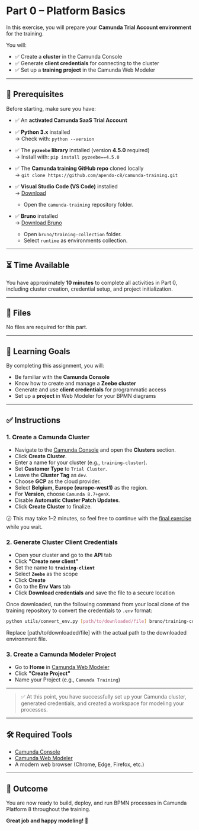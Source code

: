 # Part 0 – Platform Basics

In this exercise, you will prepare your **Camunda Trial Account environment** for the training.

You will:
- ✅ Create a **cluster** in the Camunda Console  
- ✅ Generate **client credentials** for connecting to the cluster  
- ✅ Set up a **training project** in the Camunda Web Modeler

---

## 📌 Prerequisites

Before starting, make sure you have:

- ✅ An **activated Camunda SaaS Trial Account**  

- ✅ **Python 3.x** installed  
  → Check with: `python --version`

- ✅ The **`pyzeebe` library** installed (version **4.5.0** required)  
  → Install with: `pip install pyzeebe==4.5.0`
  
- ✅ The **Camunda training GitHub repo** cloned locally  
  → `git clone https://github.com/apendo-c8/camunda-training.git`

- ✅ **Visual Studio Code (VS Code)** installed  
  → [Download](https://code.visualstudio.com/)  
    - Open the `camunda-training` repository folder.

- ✅ **Bruno** installed  
  → [Download Bruno](https://www.usebruno.com/)   
    - Open `bruno/training-collection` folder. 
    - Select `runtime` as environments collection.

---

## ⏳ Time Available

You have approximately **10 minutes** to complete all activities in Part 0, including cluster creation, credential setup, and project initialization.

---

## 📁 Files

No files are required for this part.

---

## 🎯 Learning Goals

By completing this assignment, you will:

- Be familiar with the **Camunda Console**
- Know how to create and manage a **Zeebe cluster**
- Generate and use **client credentials** for programmatic access
- Set up a **project** in Web Modeler for your BPMN diagrams

---

## ✅ Instructions

### 1. Create a Camunda Cluster

- Navigate to the [Camunda Console](https://console.cloud.camunda.io/) and open the **Clusters** section.
- Click **Create Cluster**.
- Enter a name for your cluster (e.g., `training-cluster`).
- Set **Customer Type** to `Trial Cluster`.
- Leave the **Cluster Tag** as `dev`.
- Choose **GCP** as the cloud provider.
- Select **Belgium, Europe (europe-west1)** as the region.
- For **Version**, choose `Camunda 8.7+genX`.
- Disable **Automatic Cluster Patch Updates**.
- Click **Create Cluster** to finalize.

🕝 This may take 1–2 minutes, so feel free to continue with the [final exercise](#3-create-a-camunda-modeler-project) while you wait.

### 2. Generate Cluster Client Credentials

- Open your cluster and go to the **API** tab
- Click **"Create new client"**
- Set the name to **`training-client`**
- Select **`Zeebe`** as the scope
- Click **Create**
- Go to the **Env Vars** tab
- Click **Download credentials** and save the file to a secure location

Once downloaded, run the following command from your local clone of the training repository to convert the credentials to `.env` format:

```bash
python utils/convert_env.py [path/to/downloaded/file] bruno/training-collection/.env
```

Replace [path/to/downloaded/file] with the actual path to the downloaded environment file.

### 3. Create a Camunda Modeler Project

- Go to **Home** in [Camunda Web Modeler](https://modeler.camunda.io/)
- Click **"Create Project"**
- Name your Project (e.g., `Camunda Training`)

---

> ✅ At this point, you have successfully set up your Camunda cluster, generated credentials, and created a workspace for modeling your processes.

---

## 🛠 Required Tools

- [Camunda Console](https://console.cloud.camunda.io/)
- [Camunda Web Modeler](https://modeler.cloud.camunda.io/)
- A modern web browser (Chrome, Edge, Firefox, etc.)

---

## 🏁 Outcome

You are now ready to build, deploy, and run BPMN processes in Camunda Platform 8 throughout the training.

**Great job and happy modeling! 🎉**